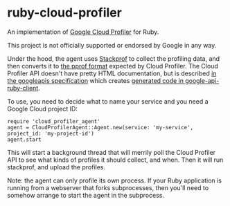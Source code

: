 # ruby-cloud-profiler

An implementation of [Google Cloud Profiler](https://cloud.google.com/profiler/docs)
for Ruby.

This project is not officially supported or endorsed by Google in any way.

Under the hood, the agent uses [Stackprof](https://github.com/tmm1/stackprof)
to collect the profiling data, and then converts it to
[the pprof format](https://github.com/google/pprof/blob/master/proto/profile.proto)
expected by Cloud Profiler. The Cloud Profiler API doesn't have pretty HTML
documentation, but is described
[in the googleapis specification](https://github.com/googleapis/googleapis/blob/master/google/devtools/cloudprofiler/v2/profiler.proto)
which creates
[generated code in google-api-ruby-client](https://github.com/googleapis/google-api-ruby-client/tree/master/generated/google/apis/cloudprofiler_v2).

To use, you need to decide what to name your service and you need a Google
Cloud project ID:

    require 'cloud_profiler_agent'
    agent = CloudProfilerAgent::Agent.new(service: 'my-service', project_id: 'my-project-id')
    agent.start

This will start a background thread that will merrily poll the Cloud Profiler
API to see what kinds of profiles it should collect, and when. Then it will run
stackprof, and upload the profiles.

Note: the agent can only profile its own process. If your Ruby application is
running from a webserver that forks subprocesses, then you'll need to somehow
arrange to start the agent in the subprocess.
